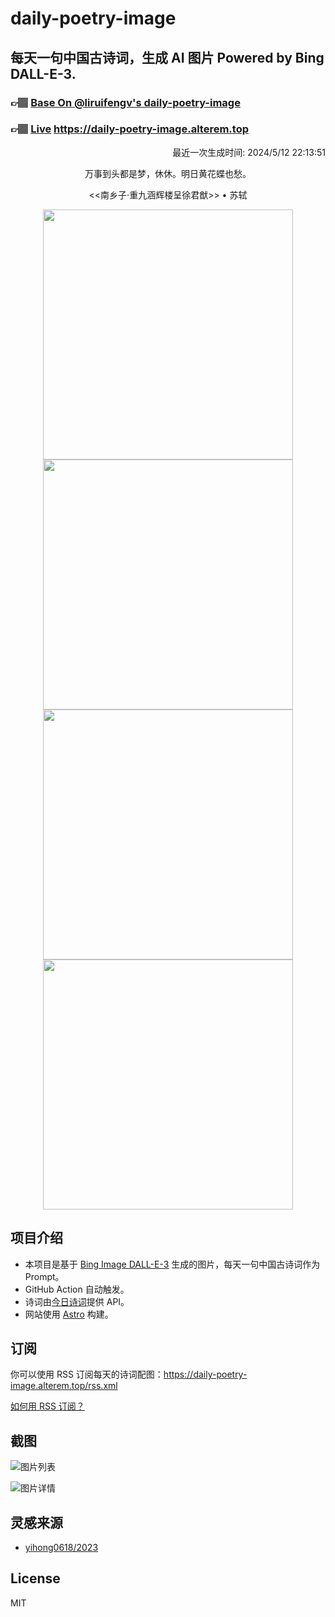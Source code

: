 
# daily-poetry-image

## 每天一句中国古诗词，生成 AI 图片 Powered by Bing DALL-E-3.

### 👉🏽 [Base On @liruifengv's daily-poetry-image](https://github.com/liruifengv/daily-poetry-image)

### 👉🏽 [Live](https://daily-poetry-image.alterem.top/) https://daily-poetry-image.alterem.top

<p align="right">
  最近一次生成时间: 2024/5/12 22:13:51
</p>
<p align="center">
万事到头都是梦，休休。明日黄花蝶也愁。
</p>
<p align="center">
<<南乡子·重九涵辉楼呈徐君猷>> • 苏轼
</p>
<p align="center">
<img src="https://tse1.mm.bing.net/th/id/OIG2.6hI_EWMh5NnkOVH1Na2S" height="400" width="400" />
<img src="https://tse3.mm.bing.net/th/id/OIG2.bicc__7rNwADYvkwc1wo" height="400" width="400" />
<img src="https://tse3.mm.bing.net/th/id/OIG2.8jd.v2IHJYjuOnII9Y.Q" height="400" width="400" />
<img src="https://tse3.mm.bing.net/th/id/OIG2.YmrNPLrLwc91qVp7zhMx" height="400" width="400" />
</p>

## 项目介绍

-   本项目是基于 [Bing Image DALL-E-3](https://www.bing.com/images/create) 生成的图片，每天一句中国古诗词作为 Prompt。
-   GitHub Action 自动触发。
-   诗词由[今日诗词](https://www.jinrishici.com/)提供 API。
-   网站使用 [Astro](https://astro.build) 构建。

## 订阅

你可以使用 RSS 订阅每天的诗词配图：https://daily-poetry-image.alterem.top/rss.xml

[如何用 RSS 订阅？](https://zhuanlan.zhihu.com/p/55026716)

## 截图

![图片列表](./screenshots/Snipaste_2023-12-28_21-00-26.png)

![图片详情](./screenshots/Snipaste_2023-12-28_21-00-53.png)

## 灵感来源

-   [yihong0618/2023](https://github.com/yihong0618/2023)

## License

MIT
